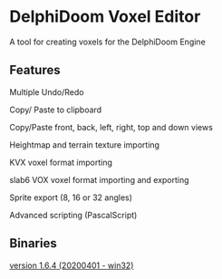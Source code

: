 # DelphiDoom Voxel Editor
 A tool for creating voxels for the DelphiDoom Engine  

## Features
Multiple Undo/Redo

Copy/ Paste to clipboard

Copy/Paste front, back, left, right, top and down views

Heightmap and terrain texture importing

KVX voxel format importing

slab6 VOX voxel format importing and exporting

Sprite export (8, 16 or 32 angles)

Advanced scripting (PascalScript)


## Binaries
[version 1.6.4 (20200401 - win32)](https://sourceforge.net/projects/delphidoom-voxel-editor/files/DD_VOXEL_1.6.4/DD_VOXEL_1.6.4_bin.zip/download)
